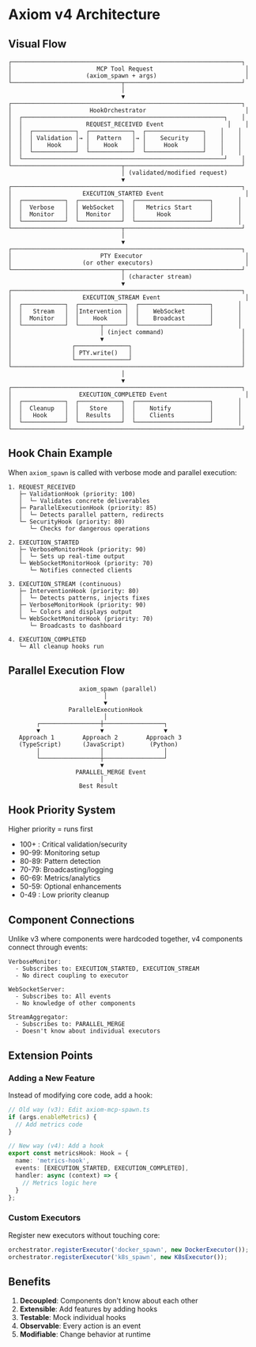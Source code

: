 # Axiom v4 Architecture

## Visual Flow

```
┌─────────────────────────────────────────────────────────────────┐
│                        MCP Tool Request                          │
│                     (axiom_spawn + args)                         │
└───────────────────────────────┬─────────────────────────────────┘
                                │
                                ▼
┌─────────────────────────────────────────────────────────────────┐
│                      HookOrchestrator                            │
│  ┌─────────────────────────────────────────────────────────┐    │
│  │                  REQUEST_RECEIVED Event                  │    │
│  │  ┌────────────┐  ┌────────────┐  ┌────────────────┐    │    │
│  │  │ Validation │→ │  Pattern   │→ │    Security    │    │    │
│  │  │    Hook    │  │    Hook    │  │     Hook       │    │    │
│  │  └────────────┘  └────────────┘  └────────────────┘    │    │
│  └─────────────────────────────────────────────────────────┘    │
└───────────────────────────────┬─────────────────────────────────┘
                                │ (validated/modified request)
                                ▼
┌─────────────────────────────────────────────────────────────────┐
│                    EXECUTION_STARTED Event                       │
│  ┌────────────┐  ┌────────────┐  ┌─────────────────────┐       │
│  │  Verbose   │  │ WebSocket  │  │   Metrics Start     │       │
│  │  Monitor   │  │  Monitor   │  │      Hook           │       │
│  └────────────┘  └────────────┘  └─────────────────────┘       │
└───────────────────────────────┬─────────────────────────────────┘
                                │
                                ▼
┌─────────────────────────────────────────────────────────────────┐
│                         PTY Executor                             │
│                    (or other executors)                          │
└───────────────────────────────┬─────────────────────────────────┘
                                │ (character stream)
                                ▼
┌─────────────────────────────────────────────────────────────────┐
│                    EXECUTION_STREAM Event                        │
│  ┌────────────┐  ┌─────────────┐  ┌────────────────────┐       │
│  │   Stream   │  │Intervention │  │    WebSocket       │       │
│  │  Monitor   │  │    Hook     │  │    Broadcast       │       │
│  └────────────┘  └──────┬──────┘  └────────────────────┘       │
│                         │ (inject command)                      │
│                         ▼                                       │
│                 ┌───────────────┐                               │
│                 │ PTY.write()   │                               │
│                 └───────────────┘                               │
└─────────────────────────────────────────────────────────────────┘
                                │
                                ▼
┌─────────────────────────────────────────────────────────────────┐
│                   EXECUTION_COMPLETED Event                      │
│  ┌────────────┐  ┌────────────┐  ┌─────────────────────┐       │
│  │  Cleanup   │  │   Store    │  │    Notify           │       │
│  │   Hook     │  │  Results   │  │    Clients          │       │
│  └────────────┘  └────────────┘  └─────────────────────┘       │
└─────────────────────────────────────────────────────────────────┘
```

## Hook Chain Example

When `axiom_spawn` is called with verbose mode and parallel execution:

```
1. REQUEST_RECEIVED
   ├─ ValidationHook (priority: 100)
   │  └─ Validates concrete deliverables
   ├─ ParallelExecutionHook (priority: 85) 
   │  └─ Detects parallel pattern, redirects
   └─ SecurityHook (priority: 80)
      └─ Checks for dangerous operations

2. EXECUTION_STARTED
   ├─ VerboseMonitorHook (priority: 90)
   │  └─ Sets up real-time output
   └─ WebSocketMonitorHook (priority: 70)
      └─ Notifies connected clients

3. EXECUTION_STREAM (continuous)
   ├─ InterventionHook (priority: 80)
   │  └─ Detects patterns, injects fixes
   ├─ VerboseMonitorHook (priority: 90)
   │  └─ Colors and displays output
   └─ WebSocketMonitorHook (priority: 70)
      └─ Broadcasts to dashboard

4. EXECUTION_COMPLETED
   └─ All cleanup hooks run
```

## Parallel Execution Flow

```
                    axiom_spawn (parallel)
                           │
                           ▼
                 ParallelExecutionHook
                           │
        ┌─────────────────┼─────────────────┐
        ▼                 ▼                 ▼
   Approach 1        Approach 2        Approach 3
   (TypeScript)      (JavaScript)       (Python)
        │                 │                 │
        └─────────────────┼─────────────────┘
                          ▼
                   PARALLEL_MERGE Event
                          │
                    Best Result
```

## Hook Priority System

Higher priority = runs first

- 100+ : Critical validation/security
- 90-99: Monitoring setup
- 80-89: Pattern detection
- 70-79: Broadcasting/logging
- 60-69: Metrics/analytics
- 50-59: Optional enhancements
- 0-49 : Low priority cleanup

## Component Connections

Unlike v3 where components were hardcoded together, v4 components connect through events:

```
VerboseMonitor:
  - Subscribes to: EXECUTION_STARTED, EXECUTION_STREAM
  - No direct coupling to executor

WebSocketServer:
  - Subscribes to: All events
  - No knowledge of other components

StreamAggregator:
  - Subscribes to: PARALLEL_MERGE
  - Doesn't know about individual executors
```

## Extension Points

### Adding a New Feature

Instead of modifying core code, add a hook:

```typescript
// Old way (v3): Edit axiom-mcp-spawn.ts
if (args.enableMetrics) {
  // Add metrics code
}

// New way (v4): Add a hook
export const metricsHook: Hook = {
  name: 'metrics-hook',
  events: [EXECUTION_STARTED, EXECUTION_COMPLETED],
  handler: async (context) => {
    // Metrics logic here
  }
};
```

### Custom Executors

Register new executors without touching core:

```typescript
orchestrator.registerExecutor('docker_spawn', new DockerExecutor());
orchestrator.registerExecutor('k8s_spawn', new K8sExecutor());
```

## Benefits

1. **Decoupled**: Components don't know about each other
2. **Extensible**: Add features by adding hooks
3. **Testable**: Mock individual hooks
4. **Observable**: Every action is an event
5. **Modifiable**: Change behavior at runtime
